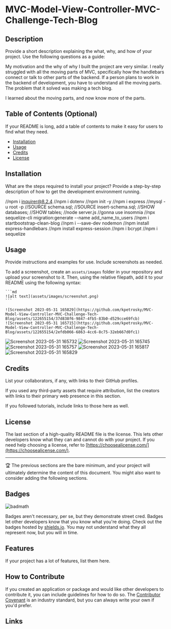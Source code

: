 # MVC-Model-View-Controller-MVC-Challenge-Tech-Blog



## Description

Provide a short description explaining the what, why, and how of your project. Use the following questions as a guide:

My motivation and the why of why I built the project are very similar. I really struggled with all the moving parts of MVC, specifically how the handlebars connect or talk to other parts of the backend. If a person plans to work in the backend of development, you have to understand all the moving parts.
The problem that it solved was making a tech blog. 

I learned about the moving parts, and now know more of the parts. 


## Table of Contents (Optional)

If your README is long, add a table of contents to make it easy for users to find what they need.

- [Installation](#installation)
- [Usage](#usage)
- [Credits](#credits)
- [License](#license)

## Installation

What are the steps required to install your project? Provide a step-by-step description of how to get the development environment running.

//npm i inquirer@8.2.4
//npm i dotenv 
//npm init -y
//npm i express
//mysql -u root -p
//SOURCE schema.sql;
//SOURCE insert-schema.sql;
//SHOW databases;
//SHOW tables;
//node server.js
//gonna use insomnia
//npx sequelize-cli migration:generate --name add_name_to_users
//npm i startbootstrap-clean-blog
//npm i --save-dev nodemon
//npm install express-handlebars
//npm install express-session
//npm i bcrypt
//npm i sequelize
## Usage

Provide instructions and examples for use. Include screenshots as needed.

To add a screenshot, create an `assets/images` folder in your repository and upload your screenshot to it. Then, using the relative filepath, add it to your README using the following syntax:

    ```md
    ![alt text](assets/images/screenshot.png)
    ```
    
    ![Screenshot 2023-05-31 165829](https://github.com/kpetrosky/MVC-Model-View-Controller-MVC-Challenge-Tech-Blog/assets/122655154/37d838f6-9847-4fb5-83b0-d529cce69fcb)
    ![Screenshot 2023-05-31 165715](https://github.com/kpetrosky/MVC-Model-View-Controller-MVC-Challenge-Tech-Blog/assets/122655154/2efdb066-6863-4cc6-8c75-32eb667d0fc1)
![Screenshot 2023-05-31 165732](https://github.com/kpetrosky/MVC-Model-View-Controller-MVC-Challenge-Tech-Blog/assets/122655154/d52cabb3-e121-4c7b-824d-ac0ae3559b2f)
![Screenshot 2023-05-31 165745](https://github.com/kpetrosky/MVC-Model-View-Controller-MVC-Challenge-Tech-Blog/assets/122655154/95afeaed-e6a2-475c-bbad-f55834893e7a)
![Screenshot 2023-05-31 165757](https://github.com/kpetrosky/MVC-Model-View-Controller-MVC-Challenge-Tech-Blog/assets/122655154/f29fcdb6-1b3a-49f2-87de-d73eacb4229c)
![Screenshot 2023-05-31 165817](https://github.com/kpetrosky/MVC-Model-View-Controller-MVC-Challenge-Tech-Blog/assets/122655154/19ec62db-1ae1-4b22-98e7-cc847f513a3d)
![Screenshot 2023-05-31 165829](https://github.com/kpetrosky/MVC-Model-View-Controller-MVC-Challenge-Tech-Blog/assets/122655154/f43c2d11-f650-472d-997b-f1fe317c96bf)





## Credits

List your collaborators, if any, with links to their GitHub profiles.

If you used any third-party assets that require attribution, list the creators with links to their primary web presence in this section.

If you followed tutorials, include links to those here as well.

## License

The last section of a high-quality README file is the license. This lets other developers know what they can and cannot do with your project. If you need help choosing a license, refer to [https://choosealicense.com/](https://choosealicense.com/).

---

🏆 The previous sections are the bare minimum, and your project will ultimately determine the content of this document. You might also want to consider adding the following sections.

## Badges

![badmath](https://img.shields.io/github/languages/top/lernantino/badmath)

Badges aren't necessary, per se, but they demonstrate street cred. Badges let other developers know that you know what you're doing. Check out the badges hosted by [shields.io](https://shields.io/). You may not understand what they all represent now, but you will in time.

## Features

If your project has a lot of features, list them here.

## How to Contribute

If you created an application or package and would like other developers to contribute it, you can include guidelines for how to do so. The [Contributor Covenant](https://www.contributor-covenant.org/) is an industry standard, but you can always write your own if you'd prefer.

## Links

